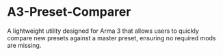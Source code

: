 # A3-Preset-Comparer
A lightweight utility designed for Arma 3 that allows users to quickly compare new presets against a master preset, ensuring no required mods are missing.

